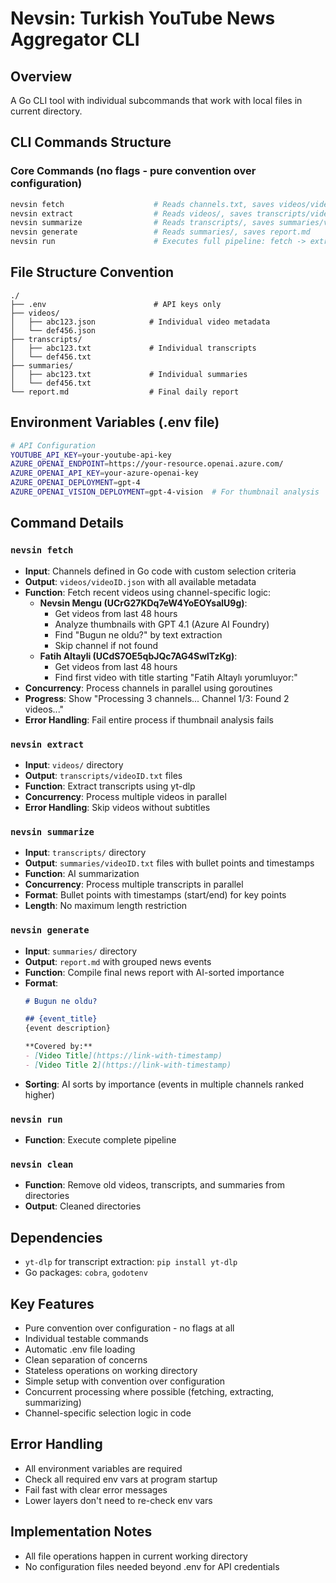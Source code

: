 # Nevsin: Turkish YouTube News Aggregator CLI

## Overview
A Go CLI tool with individual subcommands that work with local files in current directory.

## CLI Commands Structure

### Core Commands (no flags - pure convention over configuration)
```bash
nevsin fetch                    # Reads channels.txt, saves videos/videoID.json
nevsin extract                  # Reads videos/, saves transcripts/videoID.txt
nevsin summarize                # Reads transcripts/, saves summaries/videoID.txt
nevsin generate                 # Reads summaries/, saves report.md
nevsin run                      # Executes full pipeline: fetch -> extract -> summarize -> generate
```

## File Structure Convention
```
./
├── .env                        # API keys only
├── videos/
│   ├── abc123.json            # Individual video metadata
│   └── def456.json
├── transcripts/
│   ├── abc123.txt             # Individual transcripts
│   └── def456.txt
├── summaries/
│   ├── abc123.txt             # Individual summaries
│   └── def456.txt
└── report.md                  # Final daily report
```

## Environment Variables (.env file)
```bash
# API Configuration
YOUTUBE_API_KEY=your-youtube-api-key
AZURE_OPENAI_ENDPOINT=https://your-resource.openai.azure.com/
AZURE_OPENAI_API_KEY=your-azure-openai-key
AZURE_OPENAI_DEPLOYMENT=gpt-4
AZURE_OPENAI_VISION_DEPLOYMENT=gpt-4-vision  # For thumbnail analysis
```

## Command Details

### `nevsin fetch`
- **Input**: Channels defined in Go code with custom selection criteria
- **Output**: `videos/videoID.json` with all available metadata
- **Function**: Fetch recent videos using channel-specific logic:
  - **Nevsin Mengu (UCrG27KDq7eW4YoEOYsalU9g)**:
    - Get videos from last 48 hours
    - Analyze thumbnails with GPT 4.1 (Azure AI Foundry)
    - Find "Bugun ne oldu?" by text extraction
    - Skip channel if not found
  - **Fatih Altayli (UCdS7OE5qbJQc7AG4SwlTzKg)**:
    - Get videos from last 48 hours
    - Find first video with title starting "Fatih Altaylı yorumluyor:"
- **Concurrency**: Process channels in parallel using goroutines
- **Progress**: Show "Processing 3 channels... Channel 1/3: Found 2 videos..."
- **Error Handling**: Fail entire process if thumbnail analysis fails

### `nevsin extract`
- **Input**: `videos/` directory
- **Output**: `transcripts/videoID.txt` files
- **Function**: Extract transcripts using yt-dlp
- **Concurrency**: Process multiple videos in parallel
- **Error Handling**: Skip videos without subtitles

### `nevsin summarize`
- **Input**: `transcripts/` directory
- **Output**: `summaries/videoID.txt` files with bullet points and timestamps
- **Function**: AI summarization
- **Concurrency**: Process multiple transcripts in parallel
- **Format**: Bullet points with timestamps (start/end) for key points
- **Length**: No maximum length restriction

### `nevsin generate`
- **Input**: `summaries/` directory
- **Output**: `report.md` with grouped news events
- **Function**: Compile final news report with AI-sorted importance
- **Format**:
  ```markdown
  # Bugun ne oldu?

  ## {event_title}
  {event description}

  **Covered by:**
  - [Video Title](https://link-with-timestamp)
  - [Video Title 2](https://link-with-timestamp)
  ```
- **Sorting**: AI sorts by importance (events in multiple channels ranked higher)

### `nevsin run`
- **Function**: Execute complete pipeline

### `nevsin clean`
- **Function**: Remove old videos, transcripts, and summaries from directories
- **Output**: Cleaned directories

## Dependencies
- `yt-dlp` for transcript extraction: `pip install yt-dlp`
- Go packages: `cobra`, `godotenv`

## Key Features
- Pure convention over configuration - no flags at all
- Individual testable commands
- Automatic .env file loading
- Clean separation of concerns
- Stateless operations on working directory
- Simple setup with convention over configuration
- Concurrent processing where possible (fetching, extracting, summarizing)
- Channel-specific selection logic in code

## Error Handling
- All environment variables are required
- Check all required env vars at program startup
- Fail fast with clear error messages
- Lower layers don't need to re-check env vars

## Implementation Notes
- All file operations happen in current working directory
- No configuration files needed beyond .env for API credentials
